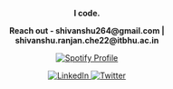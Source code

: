 <p align="center"><b>I code.</b></p>
<p align="center"><b>Reach out - shivanshu264@gmail.com | shivanshu.ranjan.che22@itbhu.ac.in </b></p>

<p align="center">
  <a href="https://spotify-github-profile.kittinanx.com/api/view?uid=317siayuy7dx7s3jvoae2lidy67a&cover_image=true&theme=default&show_offline=false&background_color=121212&interchange=true">
    <img src="https://spotify-github-profile.kittinanx.com/api/view?uid=317siayuy7dx7s3jvoae2lidy67a&cover_image=true&theme=default&show_offline=false&background_color=121212&interchange=true" alt="Spotify Profile">
  </a>
</p>

<p align="center">
  <a href="https://www.linkedin.com/in/shivanshu-ranjan-0671a3245/">
    <img src="https://img.icons8.com/?size=96&id=xuvGCOXi8Wyg&format=png" alt="LinkedIn">
  </a>
  <a href="https://twitter.com/shivuuuuu264">
    <img src=https://img.icons8.com/?size=100&id=phOKFKYpe00C&format=png" alt="Twitter">
  </a>
</p>
